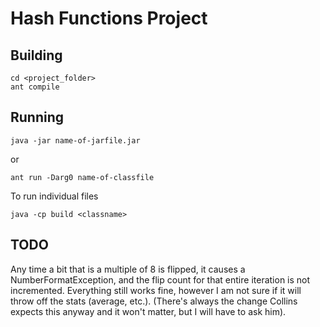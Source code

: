 # Hash Functions Project

## Building

```
cd <project_folder>
ant compile
```

## Running

```
java -jar name-of-jarfile.jar
```

or

```
ant run -Darg0 name-of-classfile
```

To run individual files

```
java -cp build <classname>
```

## TODO

Any time a bit that is a multiple of 8 is flipped, it causes a NumberFormatException, and the flip count for that entire iteration is not incremented. Everything still works  fine, however I am not sure if it will throw off the stats (average, etc.). (There's always the change Collins expects this anyway and it won't matter, but I will have to ask him).
